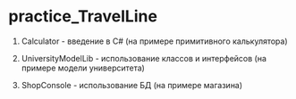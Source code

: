 # practice_TravelLine

1. Calculator - введение в С# (на примере примитивного калькулятора)

2. UniversityModelLib - использование классов и интерфейсов (на примере модели университета)

3. ShopConsole - использование БД (на примере магазина) 
